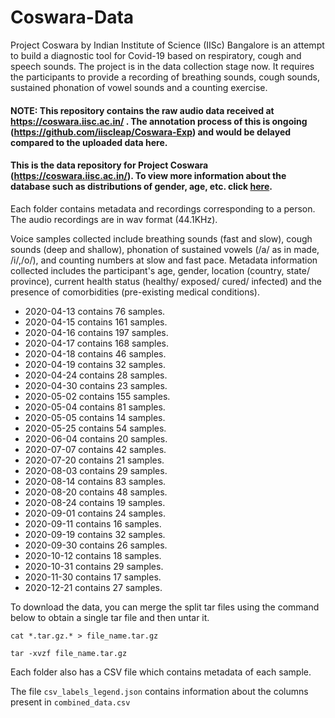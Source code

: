 # Coswara-Data

Project Coswara by Indian Institute of Science (IISc) Bangalore is an attempt to build a diagnostic tool for Covid-19 based on respiratory, cough and speech sounds. The project is in the data collection stage now. It requires the participants to provide a recording of breathing sounds, cough sounds, sustained phonation of vowel sounds and a counting exercise.

#### NOTE: This repository contains the raw audio data received at https://coswara.iisc.ac.in/ . The annotation process of this is ongoing (https://github.com/iiscleap/Coswara-Exp) and would be delayed compared to the uploaded data here.

#### This is the data repository for Project Coswara (https://coswara.iisc.ac.in/). To view more information about the database such as distributions of gender, age, etc. click [here](https://iiscleap.github.io/coswara-blog/coswara/2020/11/23/visualize_coswara_data_metadata.html).
<p>Each folder contains metadata and recordings corresponding to a person. The audio recordings are in wav format (44.1KHz).

Voice samples collected include breathing sounds (fast and slow), cough sounds (deep and shallow), phonation of sustained vowels (/a/ as in made, /i/,/o/), and counting numbers at slow and fast pace. Metadata information collected includes the participant's age, gender, location (country, state/ province), current health status (healthy/ exposed/ cured/ infected) and the presence of comorbidities (pre-existing medical conditions). </p>

- 2020-04-13 contains 76 samples.
- 2020-04-15 contains 161 samples. 
- 2020-04-16 contains 197 samples.
- 2020-04-17 contains 168 samples.
- 2020-04-18 contains 46 samples. 
- 2020-04-19 contains 32 samples.
- 2020-04-24 contains 28 samples.
- 2020-04-30 contains 23 samples.
- 2020-05-02 contains 155 samples.
- 2020-05-04 contains 81 samples.
- 2020-05-05 contains 14 samples.
- 2020-05-25 contains 54 samples.
- 2020-06-04 contains 20 samples.
- 2020-07-07 contains 42 samples.
- 2020-07-20 contains 21 samples.
- 2020-08-03 contains 29 samples.
- 2020-08-14 contains 83 samples.
- 2020-08-20 contains 48 samples.
- 2020-08-24 contains 19 samples.
- 2020-09-01 contains 24 samples.
- 2020-09-11 contains 16 samples.
- 2020-09-19 contains 32 samples.
- 2020-09-30 contains 26 samples.
- 2020-10-12 contains 18 samples.
- 2020-10-31 contains 29 samples.
- 2020-11-30 contains 17 samples.
- 2020-12-21 contains 27 samples.

To download the data, you can merge the split tar files using the command below to obtain a single tar file and then untar it.

`cat *.tar.gz.* > file_name.tar.gz `

`tar -xvzf file_name.tar.gz`

Each folder also has a CSV file which contains metadata of each sample.

The file `csv_labels_legend.json` contains information about the columns present in `combined_data.csv` 

